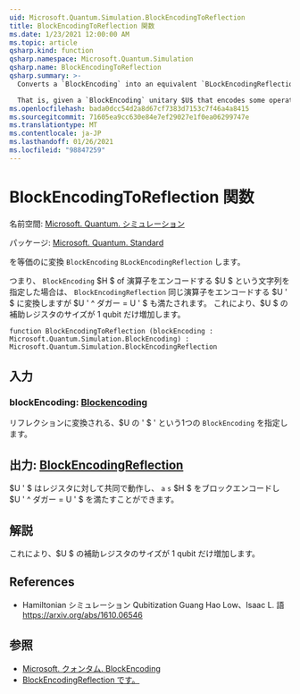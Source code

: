 ```yaml
---
uid: Microsoft.Quantum.Simulation.BlockEncodingToReflection
title: BlockEncodingToReflection 関数
ms.date: 1/23/2021 12:00:00 AM
ms.topic: article
qsharp.kind: function
qsharp.namespace: Microsoft.Quantum.Simulation
qsharp.name: BlockEncodingToReflection
qsharp.summary: >-
  Converts a `BlockEncoding` into an equivalent `BLockEncodingReflection`.

  That is, given a `BlockEncoding` unitary $U$ that encodes some operator $H$ of interest, converts it into a `BlockEncodingReflection` $U'$ that encodes the same operator, but also satisfies $U'^\dagger = U'$. This increases the size of the auxiliary register of $U$ by one qubit.
ms.openlocfilehash: bada0dcc54d2a8d67cf7383d7153c7f46a4a8415
ms.sourcegitcommit: 71605ea9cc630e84e7ef29027e1f0ea06299747e
ms.translationtype: MT
ms.contentlocale: ja-JP
ms.lasthandoff: 01/26/2021
ms.locfileid: "98847259"
---
```

# <a name="blockencodingtoreflection-function"></a>BlockEncodingToReflection 関数

名前空間: [Microsoft. Quantum. シミュレーション](xref:Microsoft.Quantum.Simulation)

パッケージ: [Microsoft. Quantum. Standard](https://nuget.org/packages/Microsoft.Quantum.Standard)


を等価のに変換 `BlockEncoding` `BLockEncodingReflection` します。

つまり、 `BlockEncoding` $H $ of 演算子をエンコードする $U $ という文字列を指定した場合は、 `BlockEncodingReflection` 同じ演算子をエンコードする $U ' $ に変換しますが $U ' ^ ダガー = U ' $ も満たされます。
これにより、$U $ の補助レジスタのサイズが 1 qubit だけ増加します。

```qsharp
function BlockEncodingToReflection (blockEncoding : Microsoft.Quantum.Simulation.BlockEncoding) : Microsoft.Quantum.Simulation.BlockEncodingReflection
```


## <a name="input"></a>入力

### <a name="blockencoding--blockencoding"></a>blockEncoding: [Blockencoding](xref:Microsoft.Quantum.Simulation.BlockEncoding)

リフレクションに変換される、$U の ' $ ' という1つの `BlockEncoding` を指定します。



## <a name="output--blockencodingreflection"></a>出力: [BlockEncodingReflection](xref:Microsoft.Quantum.Simulation.BlockEncodingReflection)

$U ' $ はレジスタに対して共同で動作し、 `a` `s` $H $ をブロックエンコードし $U ' ^ ダガー = U ' $ を満たすことができます。

## <a name="remarks"></a>解説

これにより、$U $ の補助レジスタのサイズが 1 qubit だけ増加します。

## <a name="references"></a>References

- Hamiltonian シミュレーション Qubitization Guang Hao Low、Isaac L. 語 https://arxiv.org/abs/1610.06546

## <a name="see-also"></a>参照

- [Microsoft. クォンタム. BlockEncoding](xref:Microsoft.Quantum.Simulation.BlockEncoding)
- [BlockEncodingReflection です。](xref:Microsoft.Quantum.Simulation.BlockEncodingReflection)